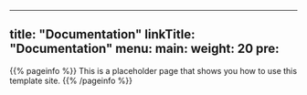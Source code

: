 
---
title: "Documentation"
linkTitle: "Documentation"
menu:
main:
weight: 20
pre: <i class='fas fa-book'></i>
---


{{% pageinfo %}}
This is a placeholder page that shows you how to use this template site.
{{% /pageinfo %}}


